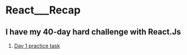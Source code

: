 # React___Recap
## I have my 40-day hard challenge with React.Js
1. [Day 1 practice task](https://github.com/HasanBakar/React___Recap/tree/main/rest_countries#readme)
